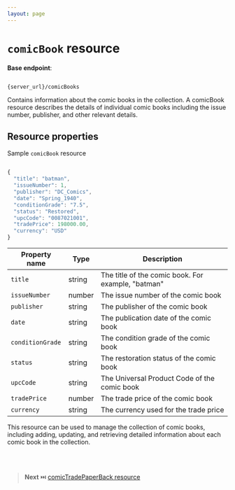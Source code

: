 ```yaml
---
layout: page
---
```


# `comicBook` resource

**Base endpoint**:

```shell

{server_url}/comicBooks
```

Contains information about the comic books in the collection. A comicBook resource describes the details of individual comic books including the issue number, publisher, and other relevant details.

## Resource properties

Sample `comicBook` resource

```js

{
  "title": "batman",
  "issueNumber": 1,
  "publisher": "DC_Comics",
  "date": "Spring_1940",
  "conditionGrade": "7.5",
  "status": "Restored",
  "upcCode": "0087021001",
  "tradePrice": 198000.00,
  "currency": "USD"
}
```

| Property name | Type | Description |
| ------------- | ----------- | ----------- |
| `title` | string | The title of the comic book. For example, "batman" |
| `issueNumber` | number | The issue number of the comic book |
| `publisher` | string | The publisher of the comic book |
| `date` | string | The publication date of the comic book |
| `conditionGrade` | string | The condition grade of the comic book |
| `status` | string | The restoration status of the comic book |
| `upcCode` | string | The Universal Product Code of the comic book |
| `tradePrice` | number | The trade price of the comic book |
| `currency` | string | The currency used for the trade price |

This resource can be used to manage the collection of comic books, including adding, updating, and retrieving detailed information about each comic book in the collection.

<br>
<br>

> **Next** ⏭️ [comicTradePaperBack resource](../api/comicTradePaperBack.md)


